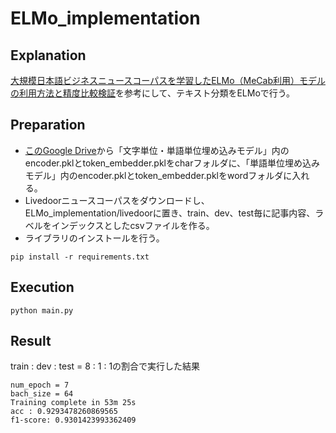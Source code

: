 # ELMo_implementation

## Explanation
[大規模日本語ビジネスニュースコーパスを学習したELMo（MeCab利用）モデルの利用方法と精度比較検証](https://qiita.com/kaeru_nantoka/items/bca53a2daea2b29c9b39)を参考にして、テキスト分類をELMoで行う。  

## Preparation
- [このGoogle Drive](https://drive.google.com/drive/u/1/folders/1sau1I10rFeAn8BDk8eZDL5qaEjTlNghp)から「文字単位・単語単位埋め込みモデル」内のencoder.pklとtoken_embedder.pklをcharフォルダに、「単語単位埋め込みモデル」内のencoder.pklとtoken_embedder.pklをwordフォルダに入れる。
- Livedoorニュースコーパスをダウンロードし、ELMo_implementation/livedoorに置き、train、dev、test毎に記事内容、ラベルをインデックスとしたcsvファイルを作る。
- ライブラリのインストールを行う。  
```
pip install -r requirements.txt
```

## Execution
```
python main.py
```

## Result
train : dev : test = 8 : 1 : 1の割合で実行した結果
```
num_epoch = 7
bach_size = 64
Training complete in 53m 25s
acc : 0.9293478260869565
f1-score: 0.9301423993362409
```
